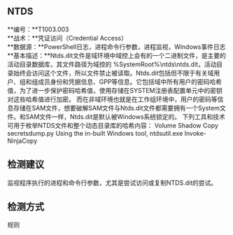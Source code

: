 ## NTDS  
**编号：**T1003.003  
**战术：**凭证访问（Credential Access）  
**数据源：**PowerShell日志，进程命令行参数，进程监视，Windows事件日志  
**基本描述：**Ntds.dit文件是域环境中域控上会有的一个二进制文件，是主要的活动目录数据库，其文件路径为域控的 %SystemRoot%\ntds\ntds.dit，活动目录始终会访问这个文件，所以文件禁止被读取。Ntds.dit包括但不限于有关域用户、组和组成员身份和凭据信息、GPP等信息。它包括域中所有用户的密码哈希值，为了进一步保护密码哈希值，使用存储在SYSTEM注册表配置单元中的密钥对这些哈希值进行加密。
而在非域环境也就是在工作组环境中，用户的密码等信息存储在SAM文件，想要破解SAM文件与Ntds.dit文件都需要拥有一个System文件。和SAM文件一样，Ntds.dit是默认被Windows系统锁定的。
下列工具和技术可用于枚举NTDS文件和整个动态目录库的哈希内容：
Volume Shadow Copy
secretsdump.py
Using the in-built Windows tool, ntdsutil.exe
Invoke-NinjaCopy  
## 检测建议  
监视程序执行的进程和命令行参数，尤其是尝试访问或复制NTDS.dit的尝试。  
## 检测方式  
规则